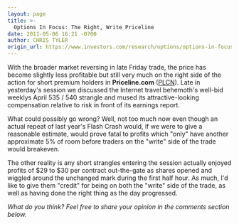 ```yaml
---
layout: page
title: >-
  Options In Focus: The Right, Write Priceline
date: 2011-05-06 16:21 -0700
author: CHRIS TYLER
origin_url: https://www.investors.com/research/options/options-in-focus-the-right-write-priceline/
---
```






With the broader market reversing in late Friday trade, the price has become slightly less profitable but still very much on the right side of the action for short premium holders in **Priceline.com** ([PLCN](https://research.investors.com/quote.aspx?symbol=PLCN)). Late in yesterday's session we discussed the Internet travel behemoth's well-bid weeklys April 535 / 540 strangle and mused its attractive-looking compensation relative to risk in front of its earnings report. 

  

  

What could possibly go wrong? Well, not too much now even though an actual repeat of last year's Flash Crash would, if we were to give a reasonable estimate, would prove fatal to profits which "only" have another approximate 5% of room before traders on the "write" side of the trade would breakeven. 

  

The other reality is any short strangles entering the session actually enjoyed profits of $29 to $30 per contract out-the-gate as shares opened and wiggled around the unchanged mark during the first half hour. As much, I'd like to give them "credit" for being on both the "write" side of the trade, as well as having done the right thing as the day progressed. 

  

*What do you think? Feel free to share your opinion in the comments section below.*




